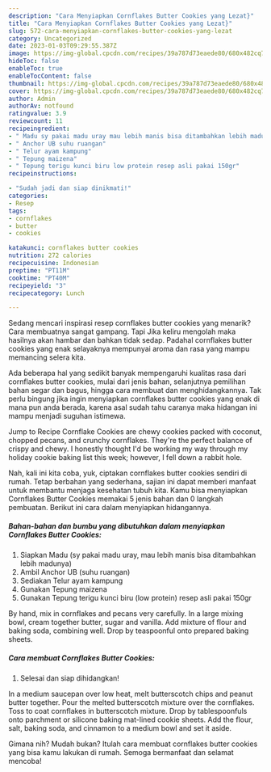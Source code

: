 ```yaml
---
description: "Cara Menyiapkan Cornflakes Butter Cookies yang Lezat}"
title: "Cara Menyiapkan Cornflakes Butter Cookies yang Lezat}"
slug: 572-cara-menyiapkan-cornflakes-butter-cookies-yang-lezat
category: Uncategorized
date: 2023-01-03T09:29:55.387Z
image: https://img-global.cpcdn.com/recipes/39a787d73eaede80/680x482cq70/cornflakes-butter-cookies-foto-resep-utama.jpg
hideToc: false
enableToc: true
enableTocContent: false
thumbnail: https://img-global.cpcdn.com/recipes/39a787d73eaede80/680x482cq70/cornflakes-butter-cookies-foto-resep-utama.jpg
cover: https://img-global.cpcdn.com/recipes/39a787d73eaede80/680x482cq70/cornflakes-butter-cookies-foto-resep-utama.jpg
author: Admin
authorAv: notfound
ratingvalue: 3.9
reviewcount: 11
recipeingredient:
- " Madu sy pakai madu uray mau lebih manis bisa ditambahkan lebih madunya"
- " Anchor UB suhu ruangan"
- " Telur ayam kampung"
- " Tepung maizena"
- " Tepung terigu kunci biru low protein resep asli pakai 150gr"
recipeinstructions:

- "Sudah jadi dan siap dinikmati!"
categories:
- Resep
tags:
- cornflakes
- butter
- cookies

katakunci: cornflakes butter cookies 
nutrition: 272 calories
recipecuisine: Indonesian
preptime: "PT11M"
cooktime: "PT40M"
recipeyield: "3"
recipecategory: Lunch

---
```



Sedang mencari inspirasi resep cornflakes butter cookies yang menarik? Cara membuatnya sangat gampang. Tapi Jika keliru mengolah maka hasilnya akan hambar dan bahkan tidak sedap. Padahal cornflakes butter cookies yang enak selayaknya mempunyai aroma dan rasa yang mampu memancing selera kita.


Ada beberapa hal yang sedikit banyak mempengaruhi kualitas rasa dari cornflakes butter cookies, mulai dari jenis bahan, selanjutnya pemilihan bahan segar dan bagus, hingga cara membuat dan menghidangkannya. Tak perlu bingung jika ingin menyiapkan cornflakes butter cookies yang enak di mana pun anda berada, karena asal sudah tahu caranya maka hidangan ini mampu menjadi suguhan istimewa.

Jump to Recipe Cornflake Cookies are chewy cookies packed with coconut, chopped pecans, and crunchy cornflakes. They&#39;re the perfect balance of crispy and chewy. I honestly thought I&#39;d be working my way through my holiday cookie baking list this week; however, I fell down a rabbit hole.


Nah, kali ini kita coba, yuk, ciptakan cornflakes butter cookies sendiri di rumah. Tetap berbahan yang sederhana, sajian ini dapat memberi manfaat untuk membantu menjaga kesehatan tubuh kita. Kamu bisa menyiapkan Cornflakes Butter Cookies memakai 5 jenis bahan dan 0 langkah pembuatan. Berikut ini cara dalam menyiapkan hidangannya.

<!--inarticleads1-->

##### Bahan-bahan dan bumbu yang dibutuhkan dalam menyiapkan Cornflakes Butter Cookies:

1. Siapkan  Madu (sy pakai madu uray, mau lebih manis bisa ditambahkan lebih madunya)
1. Ambil  Anchor UB (suhu ruangan)
1. Sediakan  Telur ayam kampung
1. Gunakan  Tepung maizena
1. Gunakan  Tepung terigu kunci biru (low protein) resep asli pakai 150gr


By hand, mix in cornflakes and pecans very carefully. In a large mixing bowl, cream together butter, sugar and vanilla. Add mixture of flour and baking soda, combining well. Drop by teaspoonful onto prepared baking sheets. 

<!--inarticleads2-->

##### Cara membuat Cornflakes Butter Cookies:


1. Selesai dan siap dihidangkan!

In a medium saucepan over low heat, melt butterscotch chips and peanut butter together. Pour the melted butterscotch mixture over the cornflakes. Toss to coat cornflakes in butterscotch mixture. Drop by tablespoonfuls onto parchment or silicone baking mat-lined cookie sheets. Add the flour, salt, baking soda, and cinnamon to a medium bowl and set it aside. 

Gimana nih? Mudah bukan? Itulah cara membuat cornflakes butter cookies yang bisa kamu lakukan di rumah. Semoga bermanfaat dan selamat mencoba!
